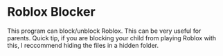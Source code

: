 # Roblox Blocker
This program can block/unblock Roblox.
This can be very useful for parents. Quick tip, if you are blocking your
child from playing Roblox with this, I reccommend hiding the files in a
hidden folder.

